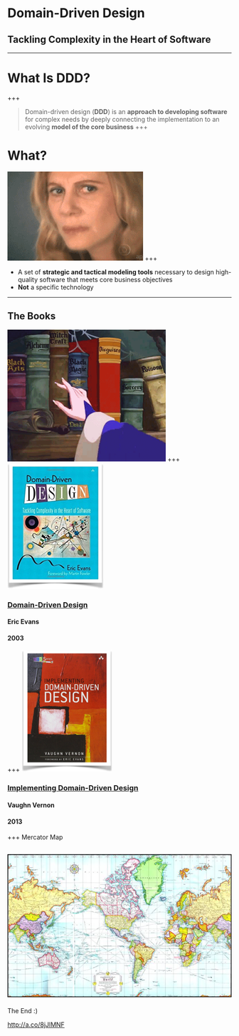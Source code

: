# Domain-Driven Design
## Tackling Complexity in the Heart of Software
---
# What Is DDD? 
+++
> Domain-driven design (__DDD__) is an __approach to developing software__ for complex needs by deeply connecting the implementation to an evolving __model of the core business__ 
+++
# What?
![confused](assets/confused.gif)
+++
* A set of __strategic and tactical modeling tools__ necessary to design high-quality software that meets core business objectives
* __Not__ a specific technology
---
## The Books
![](assets/books.gif)
+++
[![](assets/ddd_book.png)](http://a.co/8jJlMNF)
### <u>Domain-Driven Design</u>
#### Eric Evans
#### 2003
+++
[![](assets/iddd_book.png)](http://a.co/dNl1Mxg)
### <u>Implementing Domain-Driven Design</u>
#### Vaughn Vernon
#### 2013
+++
Mercator Map

![Mercator Map](assets/mercator_map.jpg)
---

The End :)

http://a.co/8jJlMNF